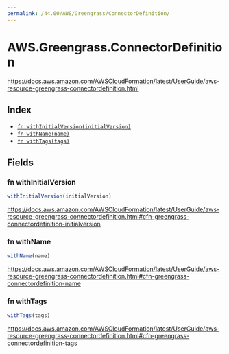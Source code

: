 ```yaml
---
permalink: /44.00/AWS/Greengrass/ConnectorDefinition/
---
```


# AWS.Greengrass.ConnectorDefinition

https://docs.aws.amazon.com/AWSCloudFormation/latest/UserGuide/aws-resource-greengrass-connectordefinition.html

## Index

* [`fn withInitialVersion(initialVersion)`](#fn-withinitialversion)
* [`fn withName(name)`](#fn-withname)
* [`fn withTags(tags)`](#fn-withtags)

## Fields

### fn withInitialVersion

```ts
withInitialVersion(initialVersion)
```

https://docs.aws.amazon.com/AWSCloudFormation/latest/UserGuide/aws-resource-greengrass-connectordefinition.html#cfn-greengrass-connectordefinition-initialversion

### fn withName

```ts
withName(name)
```

https://docs.aws.amazon.com/AWSCloudFormation/latest/UserGuide/aws-resource-greengrass-connectordefinition.html#cfn-greengrass-connectordefinition-name

### fn withTags

```ts
withTags(tags)
```

https://docs.aws.amazon.com/AWSCloudFormation/latest/UserGuide/aws-resource-greengrass-connectordefinition.html#cfn-greengrass-connectordefinition-tags